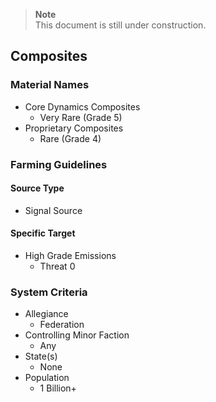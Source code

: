 > __Note__<br />
> This document is still under construction.


## Composites
### Material Names
- Core Dynamics Composites
	- Very Rare (Grade 5)
- Proprietary Composites
	- Rare (Grade 4)

### Farming Guidelines
#### Source Type
- Signal Source

#### Specific Target
- High Grade Emissions
	- Threat 0

### System Criteria
- Allegiance
	- Federation
- Controlling Minor Faction
	- Any
- State(s)
	- None
- Population
	- 1 Billion+